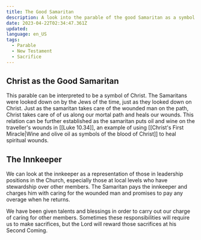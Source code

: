 ```yaml
---
title: The Good Samaritan
description: A look into the parable of the good Samaritan as a symbol of Christ.
date: 2023-04-22T02:34:47.361Z
updated:
language: en_US
tags:
  - Parable
  - New Testament
  - Sacrifice
---
```


## Christ as the Good Samaritan

This parable can be interpreted to be a symbol of Christ. The Samaritans were looked down on by the Jews of the time, just as they looked down on Christ. Just as the samaritan takes care of the wounded man on the path, Christ takes care of of us along our mortal path and heals our wounds. This relation can be further established as the samaritan puts oil and wine on the traveller's wounds in [[Luke 10.34]], an example of using [[Christ's First Miracle|Wine and olive oil as symbols of the blood of Christ]] to heal spiritual wounds.

## The Innkeeper

We can look at the innkeeper as a representation of those in leadership positions in the Church, especially those at local levels who have stewardship over other members. The Samaritan pays the innkeeper and charges him with caring for the wounded man and promises to pay any overage when he returns.

We have been given talents and blessings in order to carry out our charge of caring for other members. Sometimes these responsibilities will require us to make sacrifices, but the Lord will reward those sacrifices at his Second Coming.
